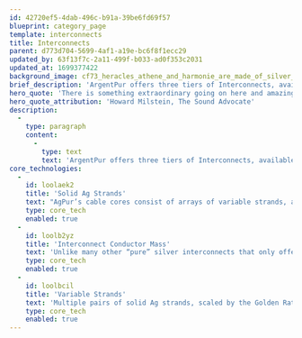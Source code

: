 ```yaml
---
id: 42720ef5-4dab-496c-b91a-39be6fd69f57
blueprint: category_page
template: interconnects
title: Interconnects
parent: d773d704-5699-4af1-a19e-bc6f8f1ecc29
updated_by: 63f13f7c-2a11-499f-b033-ad0f353c2031
updated_at: 1699377422
background_image: cf73_heracles_athene_and_harmonie_are_made_of_silver_metal_show_583295f2-b2fa-4f8b-8966-f48877eb394d.jpg
brief_description: 'ArgentPur offers three tiers of Interconnects, available both single ended (RCA) and balanced (XLR).'
hero_quote: 'There is something extraordinary going on here and amazingly beautiful... Could it be magic?'
hero_quote_attribution: 'Howard Milstein, The Sound Advocate'
description:
  -
    type: paragraph
    content:
      -
        type: text
        text: 'ArgentPur offers three tiers of Interconnects, available both single ended (RCA) and balanced (XLR).'
core_technologies:
  -
    id: loolaek2
    title: 'Solid Ag Strands'
    text: "AgPur’s cable cores consist of arrays of variable strands, arranged in accordance with the Golden Mean ratio. Each hand-polished silver strand sits in its own voluminous air-cushion within a fluorocarbon barrier to provide vanishingly low dielectric interference.\LThis purely holistic strand arrangement ensures optimal performance by also eliminating cross-strand effects whilst ensuring low capacitance.\LAgPur thus provides a complete 100% silver pathway, using only roomy Teflon  ”air-tubes” as physical barriers.\L\LNo PVC, PE, other plastics, textiles or foams are used!"
    type: core_tech
    enabled: true
  -
    id: loolb2yz
    title: 'Interconnect Conductor Mass'
    text: 'Unlike many other “pure” silver interconnects that only offer 19-24AWG total conductor mass, thus possibly reducing signal current, silver mass in AGPur starts at 19 AWG in its Harmonie model, increasing to 18 AWG in the higher resolution Athène, culminating in an unheard of 16 AWG in the peerless Heracles, providing extremely low series resistance and huge bass slam!'
    type: core_tech
    enabled: true
  -
    id: loolbcil
    title: 'Variable Strands'
    text: 'Multiple pairs of solid Ag strands, scaled by the Golden Ratio (1.168), combine to provide a naturally balanced musical portrayal through all octaves... with unmatched air, top octave resolution, and exquisitely detailed stage imagery.'
    type: core_tech
    enabled: true
---
```

